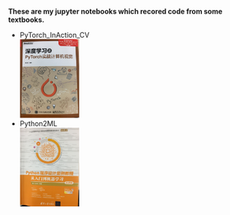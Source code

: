 **These are my jupyter notebooks which recored code from some textbooks.**
- PyTorch_InAction_CV <div align=left><img width="120" height="160" src="resources/PyTorch_InAction_CV.jpg"/></div>
- Python2ML <div align=left><img width="120" height="160" src="resources/Python2ML.jpg"/></div>
